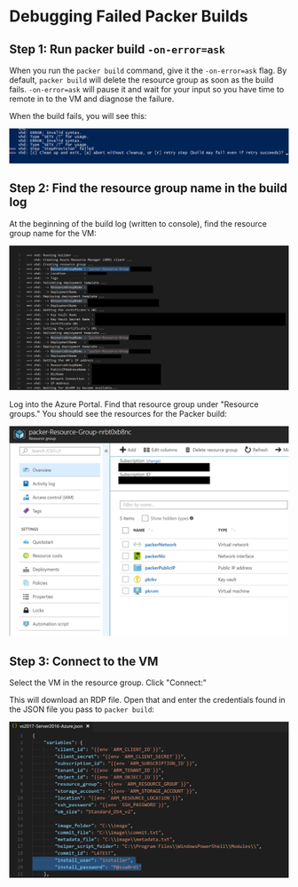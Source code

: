 # Debugging Failed Packer Builds

## Step 1: Run packer build `-on-error=ask`
When you run the `packer build` command, give it the `-on-error=ask` flag.
By default, `packer build` will delete the resource group as soon as the build fails.
`-on-error=ask` will pause it and wait for your input so you have time to remote in to the VM and diagnose the failure.

When the build fails, you will see this:

![Ask on error screenshot](/docs/resources/askOnError.png "Ask on error screenshot")

## Step 2: Find the resource group name in the build log
At the beginning of the build log (written to console), find the resource group name for the VM:

![Resource group from log screenshot](/docs/resources/resourceGroupName.png "Resource group from log screenshot")

Log into the Azure Portal.  Find that resource group under "Resource groups."  You should see the resources for the Packer build:

![Packer resource group in Azure screenshot](/docs/resources/packerResourceGroup.png "Packer resource group in Azure screenshot")

## Step 3: Connect to the VM
Select the VM in the resource group.  Click "Connect:"

This will download an RDP file.  Open that and enter the credentials found in the JSON file you pass to `packer build`:

![VM credentials screenshot](/docs/resources/vmCredentials.png "VM credentials screenshot")

